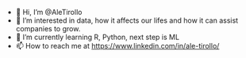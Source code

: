 - 👋 Hi, I’m @AleTirollo
- 👀 I’m interested in data, how it affects our lifes and how it can assist companies to grow.
- 🌱 I’m currently learning R, Python, next step is ML
- 📫 How to reach me at https://www.linkedin.com/in/ale-tirollo/

<!---
AleTirollo/AleTirollo is a ✨ special ✨ repository because its `README.md` (this file) appears on your GitHub profile.
You can click the Preview link to take a look at your changes.
--->
